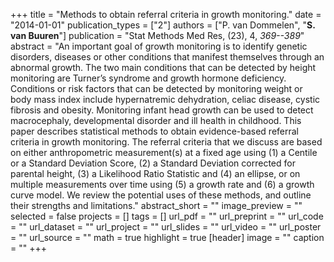 +++
title = "Methods to obtain referral criteria in growth monitoring."
date = "2014-01-01"
publication_types = ["2"]
authors = ["P. van Dommelen", "**S. van Buuren**"]
publication = "Stat Methods Med Res, (23), 4, _369--389_"
abstract = "An important goal of growth monitoring is to identify genetic disorders, diseases or other conditions that manifest themselves through an abnormal growth. The two main conditions that can be detected by height monitoring are Turner’s syndrome and growth hormone deficiency. Conditions or risk factors that can be detected by monitoring weight or body mass index include hypernatremic dehydration, celiac disease, cystic fibrosis and obesity. Monitoring infant head growth can be used to detect macrocephaly, developmental disorder and ill health in childhood. This paper describes statistical methods to obtain evidence-based referral criteria in growth monitoring. The referral criteria that we discuss are based on either anthropometric measurement(s) at a fixed age using (1) a Centile or a Standard Deviation Score, (2) a Standard Deviation corrected for parental height, (3) a Likelihood Ratio Statistic and (4) an ellipse, or on multiple measurements over time using (5) a growth rate and (6) a growth curve model. We review the potential uses of these methods, and outline their strengths and limitations."
abstract_short = ""
image_preview = ""
selected = false
projects = []
tags = []
url_pdf = ""
url_preprint = ""
url_code = ""
url_dataset = ""
url_project = ""
url_slides = ""
url_video = ""
url_poster = ""
url_source = ""
math = true
highlight = true
[header]
image = ""
caption = ""
+++

